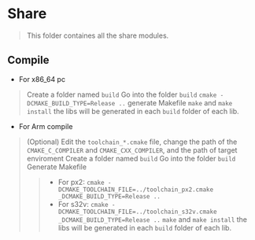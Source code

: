 # Share

  > This folder containes all the share modules.

## Compile

 * For x86_64 pc
  > Create a folder named `build`
  > Go into the folder `build`
  > `cmake -DCMAKE_BUILD_TYPE=Release ..` generate Makefile
  > `make` and `make install`
  > the libs will be generated in each `build` folder of each lib.

 * For Arm compile
  > (Optional) Edit the `toolchain_*.cmake` file, change the path of the `CMAKE_C_COMPILER` and `CMAKE_CXX_COMPILER`, and the path of target enviroment
  > Create a folder named `build`
  > Go into the folder `build`
  > Generate Makefile
  >> * For px2: `cmake -DCMAKE_TOOLCHAIN_FILE=../toolchain_px2.cmake _DCMAKE_BUILD_TYPE=Release ..`
  >> * For s32v: `cmake -DCMAKE_TOOLCHAIN_FILE=../toolchain_s32v.cmake _DCMAKE_BUILD_TYPE=Release ..`
  > `make` and `make install`
  > the libs will be generated in each `build` folder of each lib.
